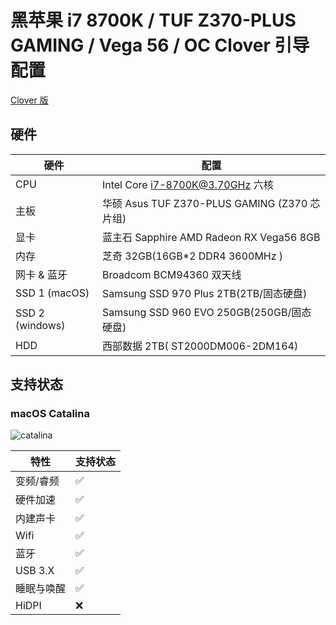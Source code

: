 # 黑苹果 i7 8700K / TUF Z370-PLUS GAMING / Vega 56 / OC Clover 引导配置

[Clover 版](https://github.com/arvinxx/Hackintosh/tree/clover)

## 硬件

| 硬件            | 配置                                         |
| --------------- | -------------------------------------------- |
| CPU             | Intel Core i7-8700K@3.70GHz 六核             |
| 主板            | 华硕 Asus TUF Z370-PLUS GAMING (Z370 芯片组) |
| 显卡            | 蓝主石 Sapphire AMD Radeon RX Vega56 8GB     |
| 内存            | 芝奇 32GB(16GB\*2 DDR4 3600MHz )             |
| 网卡 & 蓝牙     | Broadcom BCM94360 双天线                     |
| SSD 1 (macOS)   | Samsung SSD 970 Plus 2TB(2TB/固态硬盘)       |
| SSD 2 (windows) | Samsung SSD 960 EVO 250GB(250GB/固态硬盘)    |
| HDD             | 西部数据 2TB( ST2000DM006-2DM164)            |

## 支持状态

### macOS Catalina

![catalina](https://gw.alipayobjects.com/zos/antfincdn/gOgujHJa4Z/7326082b-61bd-4577-a670-d3d3ff713b5e.png)

| 特性       | 支持状态 |
| ---------- | -------- |
| 变频/睿频  | ✅       |
| 硬件加速   | ✅       |
| 内建声卡   | ✅       |
| Wifi       | ✅       |
| 蓝牙       | ✅       |
| USB 3.X    | ✅       |
| 睡眠与唤醒 | ✅       |
| HiDPI      | ❌       |
